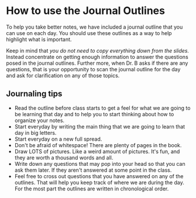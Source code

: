 # How to use the Journal Outlines
To help you take better notes, we have included a journal outline that you can use on each day. You should use these outlines as a way to help highlight what is important.

Keep in mind that *you do not need to copy everything down from the slides.* Instead concentrate on getting enough information to answer the questions posed in the journal outlines. Further more, when Dr. B asks if there are any questions, that is your opportunity to scan the journal outline for the day and ask for clarification on any of those topics.

## Journaling tips
- Read the outline before class starts to get a feel for what we are going to be learning that day and to help you to start thinking about how to organize your notes.
- Start everyday by writing the main thing that we are going to learn that day in big letters.
- Start everyday on a new full spread.
- Don't be afraid of whitespace! There are plenty of pages in the book.
- Draw LOTS of pictures. Like a weird amount of pictures. It's fun, and they are worth a thousand words and all.
- Write down any questions that may pop into your head so that you can ask them later. If they aren't answered at some point in the class.
- Feel free to cross out questions that you have answered on any of the outlines. That will help you keep track of where we are during the day. For the most part the outlines are written in chronological order.

